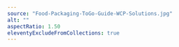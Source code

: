 ```yaml
---
source: "Food-Packaging-ToGo-Guide-WCP-Solutions.jpg"
alt: ""
aspectRatio: 1.50
eleventyExcludeFromCollections: true
---
```


